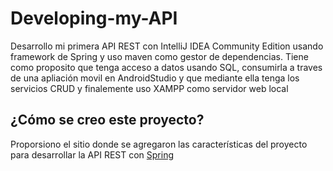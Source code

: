 # Developing-my-API
Desarrollo mi primera API REST con IntelliJ IDEA Community Edition usando framework de Spring y uso maven como gestor de dependencias. Tiene como proposito que tenga acceso a datos usando SQL, consumirla a traves de una apliación movil en AndroidStudio y que mediante ella tenga los servicios CRUD y finalemente uso XAMPP como servidor web local

## ¿Cómo se creo este proyecto?
Proporsiono el sitio donde se agregaron las características del proyecto para desarrollar la API REST con [Spring](https://start.spring.io/)

![]()